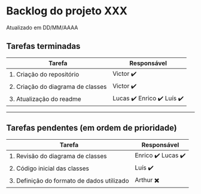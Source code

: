 # Backlog do projeto XXX
Atualizado em DD/MM/AAAA

## Tarefas terminadas

| Tarefa      | Responsável |
| ----------- | ----------- |
| 1. Criação do repositório     | Victor  ✔️     |
| 2. Criação do diagrama de classes   | Victor ✔️       |
| 3. Atualização do readme   | Lucas ✔️   Enrico ✔️ Luís ✔️    |
----

## Tarefas pendentes (em ordem de prioridade)

| Tarefa      | Responsável |
| ----------- | ----------- |
| 1. Revisão do diagrama de classes     |Enrico ✔️ Lucas ✔️|
| 2. Código inicial das classes   |Luís ✔️|
| 3. Definição do formato de dados utilizado |Arthur ✖️ | 

